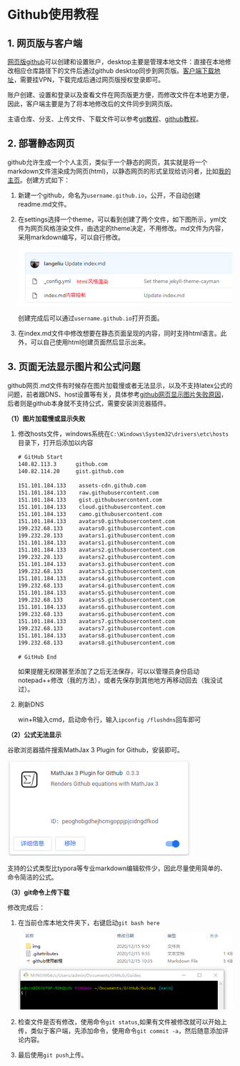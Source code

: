 # Github使用教程

## 1. 网页版与客户端

[网页版github](https://github.com/)可以创建和设置账户，desktop主要是管理本地文件：直接在本地修改相应仓库路径下的文件后通过github desktop同步到网页版。[客户端下载地址](https://desktop.github.com/)，需要挂VPN，下载完成后通过网页版授权登录即可。

账户创建、设置和登录以及查看文件在网页版更方便，而修改文件在本地更方便，因此，客户端主要是为了将本地修改后的文件同步到网页版。

主语仓库、分支、上传文件、下载文件可以参考[git教程](https://www.runoob.com/git/git-tutorial.html)、[github教程](https://www.jianshu.com/p/296d22275cdd)。

## 2. 部署静态网页

github允许生成一个个人主页，类似于一个静态的网页，其实就是将一个markdown文件渲染成为网页(html)，以静态网页的形式呈现给访问者，比如[我的主页](https://langeliu.github.io/)。创建方式如下：

1. 新建一个github，命名为`username.github.io`，公开，不自动创建readme.md文件。

2. 在settings选择一个theme，可以看到创建了两个文件，如下图所示，yml文件为网页风格渲染文件，由选定的theme决定，不用修改。md文件为内容，采用markdown编写，可以自行修改。

   ![image-20201215092948293](img/image-20201215092948293.png) 
   
   创建完成后可以通过`username.github.io`打开页面。
   
3. 在index.md文件中修改想要在静态页面呈现的内容，同时支持html语言。此外，可以自己使用html创建页面然后显示出来。

## 3. 页面无法显示图片和公式问题

github网页.md文件有时候存在图片加载慢或者无法显示，以及不支持latex公式的问题，前者跟DNS、host设置等有关，具体参考[github网页显示图片失败原因](https://blog.csdn.net/qq_38232598/article/details/91346392)，后者则是github本身就不支持公式，需要安装浏览器插件。

**（1）图片加载慢或显示失败**

1. 修改hosts文件，windows系统在`C:\Windows\System32\drivers\etc\hosts`目录下，打开后添加以内容

   ```shell
   # GitHub Start 
   140.82.113.3      github.com
   140.82.114.20     gist.github.com
   
   151.101.184.133    assets-cdn.github.com
   151.101.184.133    raw.githubusercontent.com
   151.101.184.133    gist.githubusercontent.com
   151.101.184.133    cloud.githubusercontent.com
   151.101.184.133    camo.githubusercontent.com
   151.101.184.133    avatars0.githubusercontent.com
   199.232.68.133     avatars0.githubusercontent.com
   199.232.28.133     avatars1.githubusercontent.com
   151.101.184.133    avatars1.githubusercontent.com
   151.101.184.133    avatars2.githubusercontent.com
   199.232.28.133     avatars2.githubusercontent.com
   151.101.184.133    avatars3.githubusercontent.com
   199.232.68.133     avatars3.githubusercontent.com
   151.101.184.133    avatars4.githubusercontent.com
   199.232.68.133     avatars4.githubusercontent.com
   151.101.184.133    avatars5.githubusercontent.com
   199.232.68.133     avatars5.githubusercontent.com
   151.101.184.133    avatars6.githubusercontent.com
   199.232.68.133     avatars6.githubusercontent.com
   151.101.184.133    avatars7.githubusercontent.com
   199.232.68.133     avatars7.githubusercontent.com
   151.101.184.133    avatars8.githubusercontent.com
   199.232.68.133     avatars8.githubusercontent.com
   
   # GitHub End
   ```

   如果提醒无权限甚至添加了之后无法保存，可以以管理员身份启动notepad++修改（我的方法），或者先保存到其他地方再移动回去（我没试过）。

2. 刷新DNS

   win+R输入cmd，启动命令行，输入`ipconfig /flushdns`回车即可

**（2）公式无法显示**

谷歌浏览器插件搜索MathJax 3 Plugin for Github，安装即可。

![image-20201215095004868](img/image-20201215095004868.png)

支持的公式类型比typora等专业markdown编辑软件少，因此尽量使用简单的、命令简洁的公式。

**（3）git命令上传下载**

修改完成后：

1. 在当前仓库本地文件夹下，右键启动`git bash here`

   ![image-20201215163402775](img/image-20201215163402775.png)

2. 检查文件是否有修改，使用命令`git status`,如果有文件被修改就可以开始上传，类似于客户端，先添加命令，使用命令`git commit -a`，然后随意添加评论内容。

3. 最后使用`git push`上传。

   